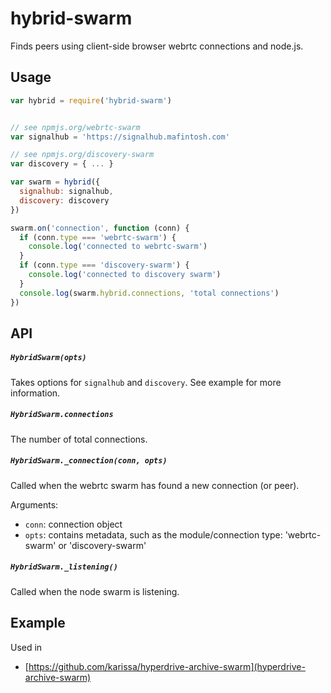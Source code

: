# hybrid-swarm

Finds peers using client-side browser webrtc connections and node.js.

## Usage

```js
var hybrid = require('hybrid-swarm')


// see npmjs.org/webrtc-swarm
var signalhub = 'https://signalhub.mafintosh.com'

// see npmjs.org/discovery-swarm
var discovery = { ... }

var swarm = hybrid({
  signalhub: signalhub,
  discovery: discovery
})

swarm.on('connection', function (conn) {
  if (conn.type === 'webrtc-swarm') {
    console.log('connected to webrtc-swarm')
  }
  if (conn.type === 'discovery-swarm') {
    console.log('connected to discovery swarm')
  }
  console.log(swarm.hybrid.connections, 'total connections')
})
```

## API

##### `HybridSwarm(opts)`

Takes options for `signalhub` and `discovery`. See example for more information.

##### `HybridSwarm.connections`

The number of total connections.

##### `HybridSwarm._connection(conn, opts)`

Called when the webrtc swarm has found a new connection (or peer). 

Arguments:

  * `conn`: connection object
  * `opts`: contains metadata, such as the module/connection type: 'webrtc-swarm' or 'discovery-swarm'


##### `HybridSwarm._listening()`

Called when the node swarm is listening.

## Example

Used in

  *  [https://github.com/karissa/hyperdrive-archive-swarm](hyperdrive-archive-swarm)
